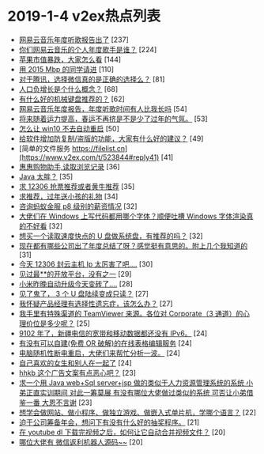 # 2019-1-4 v2ex热点列表

+ [网易云音乐年度听歌报告出了](https://www.v2ex.com/t/523702#reply237) [237]
+ [你们网易云音乐的个人年度歌手是谁？](https://www.v2ex.com/t/523926#reply224) [224]
+ [苹果市值暴跌，大家怎么看](https://www.v2ex.com/t/523740#reply144) [144]
+ [用 2015 Mbp 的同学请进](https://www.v2ex.com/t/523812#reply110) [110]
+ [对于腾讯，选择微信真的是正确的选择么？](https://www.v2ex.com/t/523856#reply81) [81]
+ [人口负增长是个什么概念？](https://www.v2ex.com/t/523920#reply68) [68]
+ [有什么好的机械键盘推荐的？](https://www.v2ex.com/t/523830#reply62) [62]
+ [网易云音乐年度报告，年度听歌时间有人比我长吗](https://www.v2ex.com/t/523748#reply54) [54]
+ [将来随着运力提高，春运不再挤是不是少了过年的气氛。](https://www.v2ex.com/t/523726#reply53) [53]
+ [怎么让 win10 不去自动重启](https://www.v2ex.com/t/523692#reply50) [50]
+ [给软件增加防复制/盗版的功能，大家有什么好的建议？](https://www.v2ex.com/t/523758#reply49) [49]
+ [简单的文件服务 https://filelist.cn](https://www.v2ex.com/t/523844#reply41) [41]
+ [惠惠购物助手,读取浏览记录](https://www.v2ex.com/t/523718#reply36) [36]
+ [Java 太胖？](https://www.v2ex.com/t/523840#reply35) [35]
+ [求 12306 抢票推荐或者黄牛推荐](https://www.v2ex.com/t/523773#reply35) [35]
+ [求推荐，过年送小孩的礼物](https://www.v2ex.com/t/523699#reply34) [34]
+ [咨询蚂蚁金服 p8 级别的薪资情况](https://www.v2ex.com/t/523905#reply32) [32]
+ [大佬们在 Windows 上写代码都用哪个字体？顺便吐槽 Windows 字体渲染真的不好看](https://www.v2ex.com/t/523906#reply32) [32]
+ [想买一个读取速度快点的 U 盘做系统盘，有推荐的吗？](https://www.v2ex.com/t/523722#reply32) [32]
+ [现在都有哪些公司出了年度总结了呀？感觉挺有意思的。附上几个我知道的](https://www.v2ex.com/t/523786#reply31) [31]
+ [今天 12306 封云主机 Ip 太厉害了吧....](https://www.v2ex.com/t/523955#reply30) [30]
+ [见过最**的开放平台，没有之一](https://www.v2ex.com/t/523979#reply29) [29]
+ [小米昨晚自动升级今天变砖了....](https://www.v2ex.com/t/523756#reply28) [28]
+ [见了鬼了， 3 个 U 盘陆续变成只读？](https://www.v2ex.com/t/523783#reply27) [27]
+ [我怀疑产品经理有选择性遗忘症，该怎么办？](https://www.v2ex.com/t/523941#reply27) [27]
+ [我手里有特殊渠道的 TeamViewer 来源。各位对 Corporate（3 通道）的心理价位是多少呢？](https://www.v2ex.com/t/523689#reply25) [25]
+ [9102 年了，新疆电信的宽带和移动数据都还没有 IPv6。](https://www.v2ex.com/t/523802#reply24) [24]
+ [有没有可以自建(免费 OR 破解)的在线表格编辑服务](https://www.v2ex.com/t/523921#reply24) [24]
+ [电脑随机性断电重启，大佬们来帮忙分析一波。](https://www.v2ex.com/t/523986#reply24) [24]
+ [自己喜欢的女生和别人在一起了](https://www.v2ex.com/t/523991#reply24) [24]
+ [hhkb 这个广告文案有点恶心吧？](https://www.v2ex.com/t/523952#reply23) [23]
+ [求一个用 Java web+Sql server+jsp 做的类似于人力资源管理系统的系统 小弟正直实训期间 对此一筹莫展 有没有哪位大佬做过类似的系统 可否让小弟借鉴一番 大恩不言谢](https://www.v2ex.com/t/523719#reply23) [23]
+ [想学会做网站、做小程序、做独立游戏、做嵌入式单片机，学哪个语言？](https://www.v2ex.com/t/523851#reply22) [22]
+ [迫于公司筹备年会，想问下有没有什么好的抽奖程序。](https://www.v2ex.com/t/523688#reply21) [21]
+ [在 youtube dl 下载完视频之后，如何让它自动合并视频文件？](https://www.v2ex.com/t/523866#reply20) [20]
+ [哪位大佬有 微信返利机器人源码~~](https://www.v2ex.com/t/523950#reply20) [20]
